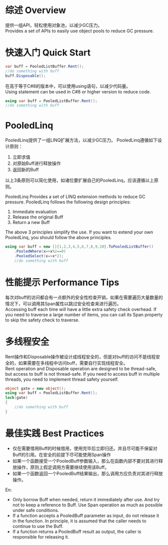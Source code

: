 # 综述 Overview
提供一组API，轻松使用对象池，以减少GC压力。  
Provides a set of APIs to easily use object pools to reduce GC pressure.

# 快速入门 Quick Start
```C#
var buff = PooledListBuffer.Rent();
//do something with buff
buff.Disposable();
```
在高于等于C#8的版本中，可以使用using语句，以减少代码量。  
Using statement can be used in C#8 or higher version to reduce code.

```C#
using var buff = PooledListBuffer.Rent();
//do something with buff
```
# PooledLinq
PooledLinq提供了一组LINQ扩展方法，以减少GC压力。
PooledLinq遵循如下设计原则：
1. 立即求值
2. 对原始Buff进行释放操作
3. 返回新的Buff

以上3条原则可以简化使用，如诸位要扩展自己的PooledLinq，应该遵循以上原则。

PooledLinq Provides a set of LINQ extension methods to reduce GC pressure.
PooledLinq follows the following design principles:
1. Immediate evaluation
2. Release the original Buff
3. Return a new Buff

The above 3 principles simplify the use. If you want to extend your own PooledLinq, you should follow the above principles.

```C#
using var buff = new []{1,2,3,4,5,6,7,8,9,10}.ToPooledListBuffer()
    .PooledWhere(x=>x%2==0)
    .PooledSelect(x=>x*2);
    //do something with buff
```

# 性能提示 Performance Tips
每次对buff的访问都会有一点额外的安全性检查开销，如果在需要遍历大量数量的情况下，可以调用其Span属性以跳过安全检查来进行遍历。  
Accessing buff each time will have a little extra safety check overhead. If you need to traverse a large number of items, you can call its Span property to skip the safety check to traverse.

# 多线程安全
Rent操作和Disposable操作被设计成线程安全的，但是对buff的访问不是线程安全的，如果需要在多线程中访问buff，需要自行实现线程安全。  
Rent operation and Disposable operation are designed to be thread-safe, but access to buff is not thread-safe. If you need to access buff in multiple threads, you need to implement thread safety yourself.

```C#
object gate = new object();
using var buff = PooledListBuffer.Rent();
lock(gate)
{
    //do something with buff
}
```

# 最佳实践 Best Practices
* 仅在需要借用Buff的时候借用，使用完毕后立即归还。并且尽可能不保留对Buff的引用。在安全的前提下尽可能使用Span操作  
* 如果一个函数接受一个PooledBuff参数输入，那么在函数内部不要对其进行释放操作，原则上假定调用方需要继续使用该Buff。
* 如果一个函数返回一个PooledBuff结果输出，那么调用方应负责对其进行释放操作。  

En:
* Only borrow Buff when needed, return it immediately after use. And try not to keep a reference to Buff. Use Span operation as much as possible under safe conditions.
* If a function accepts a PooledBuff parameter as input, do not release it in the function. In principle, it is assumed that the caller needs to continue to use the Buff.
* If a function returns a PooledBuff result as output, the caller is responsible for releasing it.


